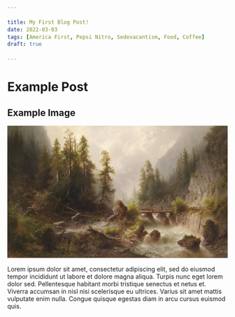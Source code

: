 ```yaml
---

title: My First Blog Post!
date: 2022-03-03
tags: [America First, Pepsi Nitro, Sedevacantism, Food, Coffee]
draft: true

---
```


# Example Post

## Example Image

![NJF](/Albert_Rieger_Gebirgsbach.webp)

Lorem ipsum dolor sit amet, consectetur adipiscing elit, sed do eiusmod tempor incididunt ut labore et dolore magna aliqua. Turpis nunc eget lorem dolor sed. Pellentesque habitant morbi tristique senectus et netus et. Viverra accumsan in nisl nisi scelerisque eu ultrices. Varius sit amet mattis vulputate enim nulla. Congue quisque egestas diam in arcu cursus euismod quis. 
